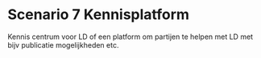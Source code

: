 # Scenario 7 Kennisplatform

Kennis centrum voor LD of een platform om partijen te helpen met LD met bijv publicatie mogelijkheden etc.

